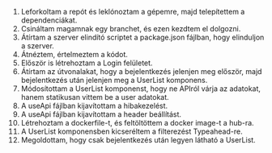 1. Leforkoltam a repót és leklónoztam a gépemre, majd telepítettem a dependenciákat.
2. Csináltam magamnak egy branchet, és ezen kezdtem el dolgozni.
3. Átírtam a szerver elindító scriptet a package.json fájlban, hogy elinduljon a szerver.
4. Átnéztem, értelmeztem a kódot.
5. Először is létrehoztam a Login felületet.
6. Átírtam az útvonalakat, hogy a bejelentkezés jelenjen meg először, majd bejelentkezés után jelenjen meg a UserList komponens.
7. Módosítottam a UserList komponenst, hogy ne APIról várja az adatokat, hanem statikusan vittem be a user adatokat.
8. A useApi fájlban kijavítottam a hibakezelést.
9. A useApi fájlban kijavítottam a header beállítást.
10. Létrehoztam a dockerfile-t, és feltöltöttem a docker image-t a hub-ra.
11. A UserList komponensben kicseréltem a filterezést Typeahead-re.
12. Megoldottam, hogy csak bejelentkezés után legyen látható a UserList.